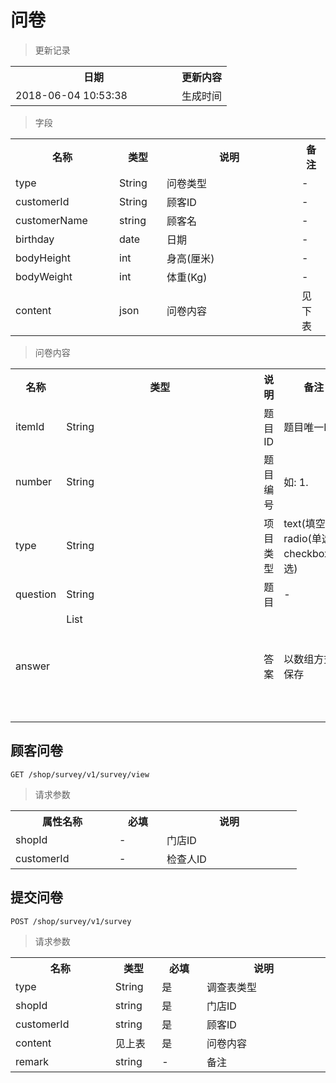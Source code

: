 # 问卷

> 更新记录

<table>
    <tr>
        <th style="width:250px;">日期</th>
        <th>更新内容</th>
    </tr>
    <tr>
        <td>2018-06-04 10:53:38</td>
        <td>生成时间</td>
    </tr>
</table>

> 字段

<table>
    <tr>
        <th style="width:150px;">名称</th>
        <th style="width:60px;">类型</th>
        <th style="width:200px;">说明</th>
        <th>备注</th>
    </tr>
    <tr>
        <td>type</td>
        <td>String</td>
        <td>问卷类型</td>
        <td>-</td>
    </tr>
    <tr>
        <td>customerId</td>
        <td>String</td>
        <td>顾客ID</td>
        <td>-</td>
    </tr>
    <tr>
        <td>customerName</td>
        <td>string</td>
        <td>顾客名</td>
        <td>-</td>
    </tr>
    <tr>
        <td>birthday</td>
        <td>date</td>
        <td>日期</td>
        <td>-</td>
    </tr>
    <tr>
        <td>bodyHeight</td>
        <td>int</td>
        <td>身高(厘米)</td>
        <td>-</td>
    </tr>
    <tr>
        <td>bodyWeight</td>
        <td>int</td>
        <td>体重(Kg)</td>
        <td>-</td>
    </tr>
    <tr>
        <td>content</td>
        <td>json<SurveyItem></td>
        <td>问卷内容</td>
        <td>见下表</td>
    </tr>
</table>

> 问卷内容

<table>
    <tr>
        <th style="width:150px;">名称</th>
        <th style="width:60px;">类型</th>
        <th style="width:200px;">说明</th>
        <th>备注</th>
    </tr>
    <tr>
        <td>itemId</td>
        <td>String</td>
        <td>题目ID</td>
        <td>题目唯一ID</td>
    </tr>
    <tr>
        <td>number</td>
        <td>String</td>
        <td>题目编号</td>
        <td>如: 1.</td>
    </tr>
    <tr>
        <td>type</td>
        <td>String</td>
        <td>项目类型</td>
        <td>text(填空), radio(单选), checkbox(多选)</td>
    </tr>
    <tr>
        <td>question</td>
        <td>String</td>
        <td>题目</td>
        <td>-</td>
    </tr>
    <tr>
        <td>answer</td>
        <td>List<Object></td>
        <td>答案</td>
        <td>以数组方式保存</td>
    </tr>
</table>

## 顾客问卷

```
GET /shop/survey/v1/survey/view
```
> 请求参数

<table>
    <tr>
        <th style="width:150px;">属性名称</th>
        <th style="width:60px;">必填</th>
        <th style="width:200px;">说明</th>
    </tr>
    <tr>
        <td>shopId</td>
        <td>-</td>
        <td>门店ID</td>
    </tr>
    <tr>
        <td>customerId</td>
        <td>-</td>
        <td>检查人ID</td>
    </tr>
</table>

## 提交问卷

```
POST /shop/survey/v1/survey
```

>请求参数
<table>
    <tr>
        <th style="width:150px;">名称</th>
        <th style="width:60px;">类型</th>
        <th style="width:60px;">必填</th>
        <th style="width:200px;">说明</th>
    </tr>
    <tr>
        <td>type</td>
        <td>String</td>
        <td>是</td>
        <td>调查表类型</td>
    </tr>
    <tr>
        <td>shopId</td>
        <td>string</td>
        <td>是</td>
        <td>门店ID</td>
    </tr>
    <tr>
        <td>customerId</td>
        <td>string</td>
        <td>是</td>
        <td>顾客ID</td>
    </tr>
    <tr>
        <td>content</td>
        <td>见上表</td>
        <td>是</td>
        <td>问卷内容</td>
    </tr>
    <tr>
        <td>remark</td>
        <td>string</td>
        <td>-</td>
        <td>备注</td>
    </tr>
</table>